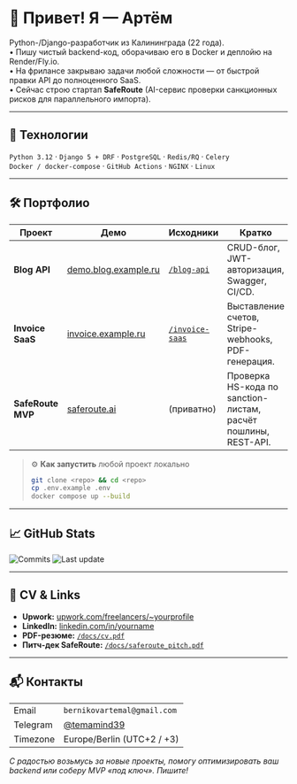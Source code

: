 # 👋 Привет! Я — Артём

Python-/Django-разработчик из Калининграда (22 года).  
• Пишу чистый backend-код, оборачиваю его в Docker и деплойю на Render/Fly.io.  
• На фрилансе закрываю задачи любой сложности — от быстрой правки API до полноценного SaaS.  
• Сейчас строю стартап **SafeRoute** (AI-сервис проверки санкционных рисков для параллельного импорта).

---

## 🚀 Технологии

`Python 3.12` · `Django 5 + DRF` · `PostgreSQL` · `Redis/RQ` · `Celery`  
`Docker / docker-compose` · `GitHub Actions` · `NGINX` · `Linux`  

---

## 🛠 Портфолио

| Проект | Демо | Исходники | Кратко |
|--------|------|-----------|--------|
| **Blog API** | [demo.blog.example.ru](https://demo.blog.example.ru) | [`/blog-api`](https://github.com/TemaMind/blog-api) | CRUD-блог, JWT-авторизация, Swagger, CI/CD. |
| **Invoice SaaS** | [invoice.example.ru](https://invoice.example.ru) | [`/invoice-saas`](https://github.com/TemaMind/invoice-saas) | Выставление счетов, Stripe-webhooks, PDF-генерация. |
| **SafeRoute MVP** | [saferoute.ai](https://saferoute.ai) | (приватно) | Проверка HS-кода по sanction-листам, расчёт пошлины, REST-API. |

> ⚙️ **Как запустить** любой проект локально  
> ```bash
> git clone <repo> && cd <repo>
> cp .env.example .env
> docker compose up --build
> ```

---

## 📈 GitHub Stats
<!-- Badges сгенерированы на shields.io -->
![Commits](https://img.shields.io/badge/commits--per--year-600%2B-blueviolet)
![Last update](https://img.shields.io/date/1693526400)

---

## 📝 CV & Links

* **Upwork:** [upwork.com/freelancers/~yourprofile](https://www.upwork.com/freelancers/~yourprofile)  
* **LinkedIn:** [linkedin.com/in/yourname](https://linkedin.com/in/yourname)  
* **PDF-резюме:** [`/docs/cv.pdf`](./docs/cv.pdf)  
* **Питч-дек SafeRoute:** [`/docs/saferoute_pitch.pdf`](./docs/saferoute_pitch.pdf)

---

## 📬 Контакты

|  |  |
|--|--|
| Email | `bernikovartemal@gmail.com` |
| Telegram | [@temamind39](https://t.me/temamind39) |
| Timezone | Europe/Berlin (UTC+2 / +3) |

_С радостью возьмусь за новые проекты, помогу оптимизировать ваш backend или соберу MVP «под ключ». Пишите!_
